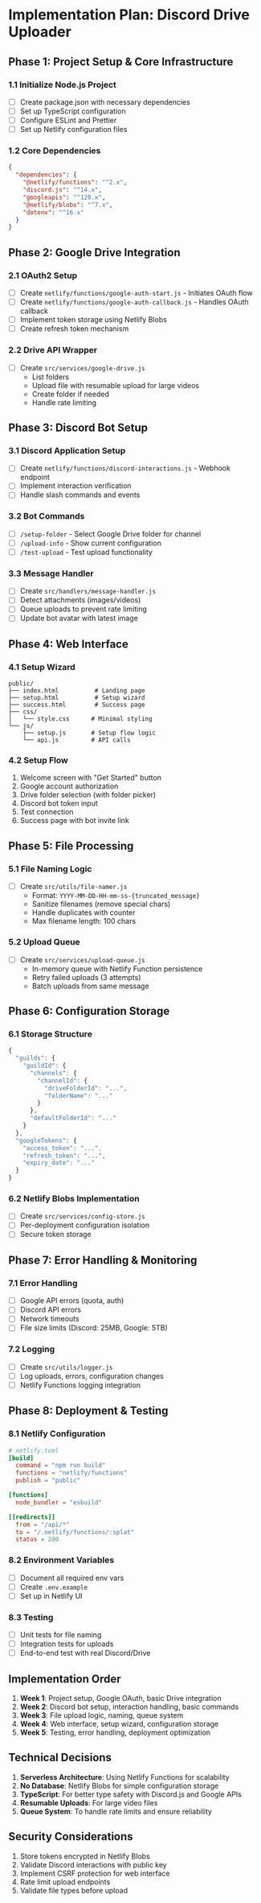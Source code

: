 # Implementation Plan: Discord Drive Uploader

## Phase 1: Project Setup & Core Infrastructure

### 1.1 Initialize Node.js Project
- [ ] Create package.json with necessary dependencies
- [ ] Set up TypeScript configuration
- [ ] Configure ESLint and Prettier
- [ ] Set up Netlify configuration files

### 1.2 Core Dependencies
```json
{
  "dependencies": {
    "@netlify/functions": "^2.x",
    "discord.js": "^14.x",
    "googleapis": "^120.x",
    "@netlify/blobs": "^7.x",
    "dotenv": "^16.x"
  }
}
```

## Phase 2: Google Drive Integration

### 2.1 OAuth2 Setup
- [ ] Create `netlify/functions/google-auth-start.js` - Initiates OAuth flow
- [ ] Create `netlify/functions/google-auth-callback.js` - Handles OAuth callback
- [ ] Implement token storage using Netlify Blobs
- [ ] Create refresh token mechanism

### 2.2 Drive API Wrapper
- [ ] Create `src/services/google-drive.js`
  - List folders
  - Upload file with resumable upload for large videos
  - Create folder if needed
  - Handle rate limiting

## Phase 3: Discord Bot Setup

### 3.1 Discord Application Setup
- [ ] Create `netlify/functions/discord-interactions.js` - Webhook endpoint
- [ ] Implement interaction verification
- [ ] Handle slash commands and events

### 3.2 Bot Commands
- [ ] `/setup-folder` - Select Google Drive folder for channel
- [ ] `/upload-info` - Show current configuration
- [ ] `/test-upload` - Test upload functionality

### 3.3 Message Handler
- [ ] Create `src/handlers/message-handler.js`
- [ ] Detect attachments (images/videos)
- [ ] Queue uploads to prevent rate limiting
- [ ] Update bot avatar with latest image

## Phase 4: Web Interface

### 4.1 Setup Wizard
```
public/
├── index.html          # Landing page
├── setup.html          # Setup wizard
├── success.html        # Success page
├── css/
│   └── style.css      # Minimal styling
└── js/
    ├── setup.js       # Setup flow logic
    └── api.js         # API calls
```

### 4.2 Setup Flow
1. Welcome screen with "Get Started" button
2. Google account authorization
3. Drive folder selection (with folder picker)
4. Discord bot token input
5. Test connection
6. Success page with bot invite link

## Phase 5: File Processing

### 5.1 File Naming Logic
- [ ] Create `src/utils/file-namer.js`
  - Format: `YYYY-MM-DD-HH-mm-ss-{truncated_message}`
  - Sanitize filenames (remove special chars)
  - Handle duplicates with counter
  - Max filename length: 100 chars

### 5.2 Upload Queue
- [ ] Create `src/services/upload-queue.js`
  - In-memory queue with Netlify Function persistence
  - Retry failed uploads (3 attempts)
  - Batch uploads from same message

## Phase 6: Configuration Storage

### 6.1 Storage Structure
```javascript
{
  "guilds": {
    "guildId": {
      "channels": {
        "channelId": {
          "driveFolderId": "...",
          "folderName": "..."
        }
      },
      "defaultFolderId": "..."
    }
  },
  "googleTokens": {
    "access_token": "...",
    "refresh_token": "...",
    "expiry_date": "..."
  }
}
```

### 6.2 Netlify Blobs Implementation
- [ ] Create `src/services/config-store.js`
- [ ] Per-deployment configuration isolation
- [ ] Secure token storage

## Phase 7: Error Handling & Monitoring

### 7.1 Error Handling
- [ ] Google API errors (quota, auth)
- [ ] Discord API errors
- [ ] Network timeouts
- [ ] File size limits (Discord: 25MB, Google: 5TB)

### 7.2 Logging
- [ ] Create `src/utils/logger.js`
- [ ] Log uploads, errors, configuration changes
- [ ] Netlify Functions logging integration

## Phase 8: Deployment & Testing

### 8.1 Netlify Configuration
```toml
# netlify.toml
[build]
  command = "npm run build"
  functions = "netlify/functions"
  publish = "public"

[functions]
  node_bundler = "esbuild"

[[redirects]]
  from = "/api/*"
  to = "/.netlify/functions/:splat"
  status = 200
```

### 8.2 Environment Variables
- [ ] Document all required env vars
- [ ] Create `.env.example`
- [ ] Set up in Netlify UI

### 8.3 Testing
- [ ] Unit tests for file naming
- [ ] Integration tests for uploads
- [ ] End-to-end test with real Discord/Drive

## Implementation Order

1. **Week 1**: Project setup, Google OAuth, basic Drive integration
2. **Week 2**: Discord bot setup, interaction handling, basic commands
3. **Week 3**: File upload logic, naming, queue system
4. **Week 4**: Web interface, setup wizard, configuration storage
5. **Week 5**: Testing, error handling, deployment optimization

## Technical Decisions

1. **Serverless Architecture**: Using Netlify Functions for scalability
2. **No Database**: Netlify Blobs for simple configuration storage
3. **TypeScript**: For better type safety with Discord.js and Google APIs
4. **Resumable Uploads**: For large video files
5. **Queue System**: To handle rate limits and ensure reliability

## Security Considerations

1. Store tokens encrypted in Netlify Blobs
2. Validate Discord interactions with public key
3. Implement CSRF protection for web interface
4. Rate limit upload endpoints
5. Validate file types before upload